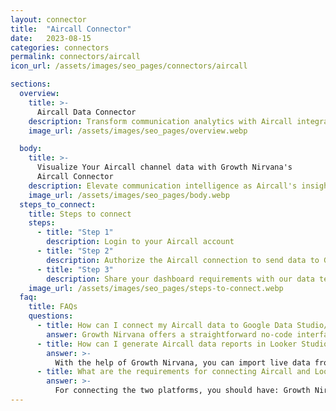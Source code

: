 ```yaml
---
layout: connector
title:  "Aircall Connector"
date:   2023-08-15
categories: connectors
permalink: connectors/aircall
icon_url: /assets/images/seo_pages/connectors/aircall

sections:
  overview:
    title: >-
      Aircall Data Connector
    description: Transform communication analytics with Aircall integration. Combine Aircall's insightful call data with Looker Studio's analytics, unveiling patterns, trends, and performance metrics that elevate your communication strategies and customer interactions.
    image_url: /assets/images/seo_pages/overview.webp

  body:
    title: >-
      Visualize Your Aircall channel data with Growth Nirvana's
      Aircall Connector
    description: Elevate communication intelligence as Aircall's insights converge with Looker Studio's analytical capabilities.
    image_url: /assets/images/seo_pages/body.webp
  steps_to_connect:
    title: Steps to connect
    steps:
      - title: "Step 1"
        description: Login to your Aircall account
      - title: "Step 2"
        description: Authorize the Aircall connection to send data to Growth Nirvana
      - title: "Step 3"
        description: Share your dashboard requirements with our data team. We will build the report for you.
    image_url: /assets/images/seo_pages/steps-to-connect.webp
  faq:
    title: FAQs
    questions:
      - title: How can I connect my Aircall data to Google Data Studio/Looker Studio?
        answer: Growth Nirvana offers a straightforward no-code interface to connect to Aircall data sources.
      - title: How can I generate Aircall data reports in Looker Studio?
        answer: >-
          With the help of Growth Nirvana, you can import live data from Aircall into Looker Studio. These data can be viewed in charts, tables, and dashboards to generate branded reports that can be shared instantly.
      - title: What are the requirements for connecting Aircall and Looker Studio?
        answer: >-
          For connecting the two platforms, you should have: Growth Nirvana Account and Aircall Ads Account
---
```

